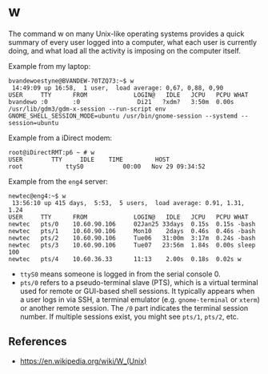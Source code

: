 # w

The command w on many Unix-like operating systems provides a quick summary of every user logged into a computer, what each user is currently doing, and what load all the activity is imposing on the computer itself.

Example from my laptop:

```text
bvandewoestyne@BVANDEW-70TZQ73:~$ w
 14:49:09 up 16:58,  1 user,  load average: 0,67, 0,88, 0,90
USER     TTY      FROM             LOGIN@   IDLE   JCPU   PCPU WHAT
bvandewo :0       :0                Di21   ?xdm?   3:50m  0.00s /usr/lib/gdm3/gdm-x-session --run-script env GNOME_SHELL_SESSION_MODE=ubuntu /usr/bin/gnome-session --systemd --session=ubuntu
```

Example from a iDirect modem:

```text
root@iDirectRMT:p6 ~ # w
USER        TTY     IDLE    TIME         HOST
root            ttyS0           00:00   Nov 29 09:34:52
```

Example from the `eng4` server:

```text
newtec@eng4:~$ w
 13:56:10 up 415 days,  5:53,  5 users,  load average: 0.91, 1.31, 1.24
USER     TTY      FROM             LOGIN@   IDLE   JCPU   PCPU WHAT
newtec   pts/0    10.60.90.106     02Jan25 33days  0.15s  0.15s -bash
newtec   pts/1    10.60.90.106     Mon10    2days  0.46s  0.46s -bash
newtec   pts/2    10.60.90.106     Tue06   31:00m  3:17m  0.24s -bash
newtec   pts/3    10.60.90.106     Tue07   23:56m  1.84s  0.00s sleep 100
newtec   pts/4    10.60.36.33      11:13    2.00s  0.18s  0.02s w
```

* `ttyS0` means someone is logged in from the serial console 0.
* `pts/0` refers to a pseudo-terminal slave (PTS), which is a virtual terminal used for remote or GUI-based shell sessions.  It typically appears when a user logs in via SSH, a terminal emulator (e.g. `gnome-terminal` or `xterm`) or another remote session.  The `/0` part indicates the terminal session number.  If multiple sessions exist,  you might see `pts/1`, `pts/2`, etc.

## References

* <https://en.wikipedia.org/wiki/W_(Unix)>
